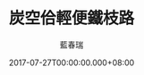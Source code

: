 ---
issue: 234
title: 炭空佮輕便鐵枝路
author: 藍春瑞
date: 2017-07-27T00:00:00.000+08:00
topic: 懷想
difficulty: 2
wikidata: Q98095632
wikidata_link: https://www.wikidata.org/wiki/Q98095632
author_wikidata_link: https://www.wikidata.org/wiki/Q98096370
author_wikidata: Q98096370
---